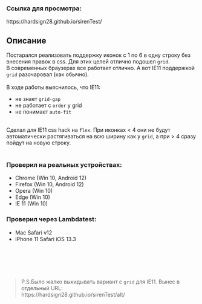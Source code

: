 <h3>Ссылка для просмотра:</h3>
https://hardsign28.github.io/sirenTest/
<br>
<h2>Описание</h2>
Постарался реализовать поддержку иконок с 1 по 6 в одну строку без внесения правок в css. Для этих целей отлично подошел <code>grid</code>.<br>
В современных браузерах все работает отлично. А вот IE11 поддержкой <code>grid</code> разочаровал (как обычно).
<br>
<br>
В ходе работы выяснилось, что IE11:
<ul>
  <li>не знает <code>grid-gap</code></li>
  <li>не работает с <code>order</code> у grid </li>
  <li>не понимает <code>auto-fit</code></li>
</ul>
<br>
Сделал для IE11 css hack на <code>flex</code>. При иконках < 4 они не будут автоматически растягиваться на всю ширину как у <code>grid</code>, а при > 4 
сразу пойдут на новую строку.
<br>
<br>
<h3>Проверил на реальных устройствах:</h3>
<ul>
  <li>Chrome (Win 10, Android 12)</li>
  <li>Firefox (Win 10, Android 12)</li>
  <li>Opera (Win 10)</li>
  <li>Edge (Win 10)</li>
  <li>IE 11 (Win 10)</li>
</ul>
  
<h3>Проверил через Lambdatest:</h3>
<ul>
  <li>Mac Safari v12</li>
  <li>iPhone 11 Safari iOS 13.3 </li>  
</ul>

<br />
<br />
<br />
<br>
<blockquote>P.S.Было жалко выкидывать вариант с <code>grid</code> для IE11. Вынес в отдельный URL:<br>
https://hardsign28.github.io/sirenTest/alt/</blockquote>
